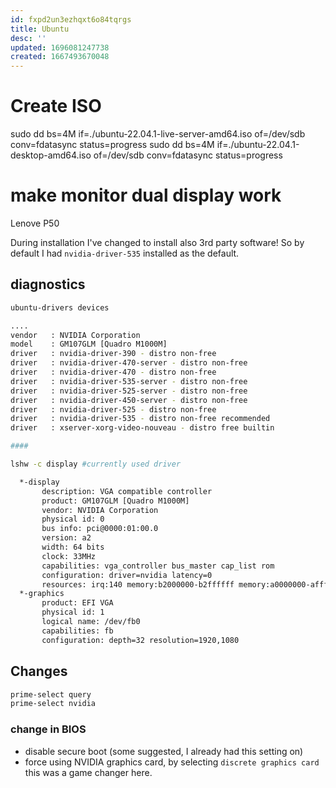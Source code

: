 ```yaml
---
id: fxpd2un3ezhqxt6o84tqrgs
title: Ubuntu
desc: ''
updated: 1696081247738
created: 1667493670048
---
```


# Create ISO 

sudo dd bs=4M if=./ubuntu-22.04.1-live-server-amd64.iso of=/dev/sdb conv=fdatasync status=progress
sudo dd bs=4M if=./ubuntu-22.04.1-desktop-amd64.iso of=/dev/sdb conv=fdatasync status=progress


# make monitor dual display work

Lenove P50

During installation I've changed to install also 3rd party software! So by default I had `nvidia-driver-535` installed as the default.


## diagnostics
```bash
ubuntu-drivers devices

....
vendor   : NVIDIA Corporation
model    : GM107GLM [Quadro M1000M]
driver   : nvidia-driver-390 - distro non-free
driver   : nvidia-driver-470-server - distro non-free
driver   : nvidia-driver-470 - distro non-free
driver   : nvidia-driver-535-server - distro non-free
driver   : nvidia-driver-525-server - distro non-free
driver   : nvidia-driver-450-server - distro non-free
driver   : nvidia-driver-525 - distro non-free
driver   : nvidia-driver-535 - distro non-free recommended
driver   : xserver-xorg-video-nouveau - distro free builtin

#### 

lshw -c display #currently used driver

  *-display                 
       description: VGA compatible controller
       product: GM107GLM [Quadro M1000M]
       vendor: NVIDIA Corporation
       physical id: 0
       bus info: pci@0000:01:00.0
       version: a2
       width: 64 bits
       clock: 33MHz
       capabilities: vga_controller bus_master cap_list rom
       configuration: driver=nvidia latency=0
       resources: irq:140 memory:b2000000-b2ffffff memory:a0000000-afffffff memory:b0000000-b1ffffff ioport:4000(size=128) memory:b3080000-b30fffff
  *-graphics
       product: EFI VGA
       physical id: 1
       logical name: /dev/fb0
       capabilities: fb
       configuration: depth=32 resolution=1920,1080
```




## Changes

```bash
prime-select query
prime-select nvidia 

```

### change in BIOS
- disable secure boot (some suggested, I already had this setting on)
- force using NVIDIA graphics card, by selecting `discrete graphics card` this was a game changer here.
